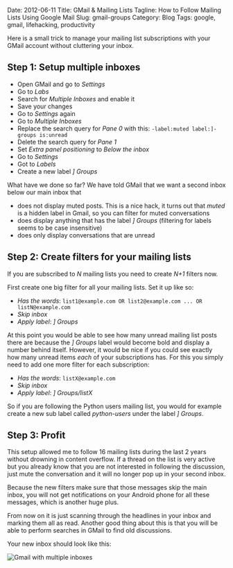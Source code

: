 Date: 2012-06-11
Title: GMail & Mailing Lists 
Tagline: How to Follow Mailing Lists Using Google Mail
Slug: gmail-groups
Category: Blog
Tags: google, gmail, lifehacking, productivity

Here is a small trick to manage your mailing list subscriptions with your GMail
account without cluttering your inbox.

## Step 1: Setup multiple inboxes

* Open GMail and go to _Settings_
* Go to _Labs_
* Search for _Multiple Inboxes_ and enable it
* Save your changes
* Go to _Settings_ again
* Go to _Multiple Inboxes_
* Replace the search query for _Pane 0_ with this: ``-label:muted
  label:]-groups is:unread``
* Delete the search query for _Pane 1_
* Set _Extra panel positioning_ to _Below the inbox_
* Go to _Settings_
* Got to _Labels_
* Create a new label _] Groups_

What have we done so far? We have told GMail that we want a second inbox below
our main inbox that

* does not display muted posts. This is a nice hack, it turns out that _muted_
  is a hidden label in Gmail, so you can filter for muted conversations
* does display anything that has the label _] Groups_ (filtering for labels
  seems to be case insensitive)
* does only display conversations that are unread

## Step 2: Create filters for your mailing lists

If you are subscribed to _N_ mailing lists you need to create _N+1_ filters
now.

First create one big filter for all your mailing lists. Set it up like so:

* _Has the words_: ``list1@example.com OR list2@example.com ... OR listN@example.com``
* _Skip inbox_
* _Apply label_: _] Groups_

At this point you would be able to see how many unread mailing list posts there
are because the _] Groups_ label would become bold and display a number
behind itself. However, it would be nice if you could see exactly how many
unread items _each_ of your subscriptions has. For this you simply need to add
one more filter for each subscription:

* _Has the words_: ``listX@example.com``
* _Skip inbox_
* _Apply label_: _] Groups/listX_

So if you are following the Python users mailing list, you would for example
create a new sub label called _python-users_ under the label _] Groups_.

## Step 3: Profit

This setup allowed me to follow 16 mailing lists during the last 2 years
without drowning in content overflow. If a thread on the list is very active
but you already know that you are not interested in following the discussion,
just mute the conversation and it will no longer pop up in your second inbox.

Because the new filters make sure that those messages skip the main inbox, you
will not get notifications on your Android phone for all these messages, which
is another huge plus.

From now on it is just scanning through the headlines in your inbox and marking
them all as read. Another good thing about this is that you will be able to
perform searches in GMail to find old discussions.

Your new inbox should look like this:

![Gmail with multiple inboxes](|filename|/images/mailinglists.png)
